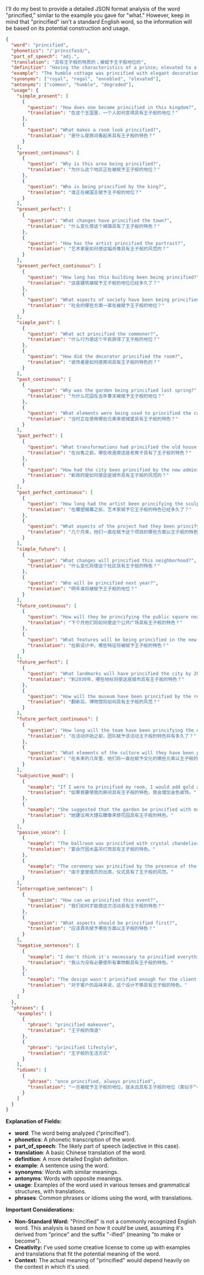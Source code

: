 I'll do my best to provide a detailed JSON format analysis of the word "princified," similar to the example you gave for "what." However, keep in mind that "princified" isn't a standard English word, so the information will be based on its potential construction and usage.

```json
{
  "word": "princified",
  "phonetics": "/ˈprɪnsɪfaɪd/",
  "part_of_speech": "adj.",
  "translation": "具有王子般的特质的；被赋予王子般地位的",
  "definition": "Having the characteristics of a prince; elevated to a prince-like status or condition.",
  "example": "The humble cottage was princified with elegant decorations for the royal visit.",
  "synonyms": ["royal", "regal", "ennobled", "elevated"],
  "antonyms": ["common", "humble", "degraded"],
  "usage": {
    "simple_present": [
      {
        "question": "How does one become princified in this kingdom?",
        "translation": "在这个王国里，一个人如何变得具有王子般的地位？"
      },
      {
        "question": "What makes a room look princified?",
        "translation": "是什么使房间看起来具有王子般的特色？"
      }
    ],
    "present_continuous": [
      {
        "question": "Why is this area being princified?",
        "translation": "为什么这个地区正在被赋予王子般的地位？"
      },
      {
        "question": "Who is being princified by the king?",
        "translation": "谁正在被国王赋予王子般的地位？"
      }
    ],
    "present_perfect": [
      {
        "question": "What changes have princified the town?",
        "translation": "什么变化使这个城镇具有了王子般的特色？"
      },
      {
        "question": "How has the artist princified the portrait?",
        "translation": "艺术家是如何使这幅肖像具有王子般的风范的？"
      }
    ],
    "present_perfect_continuous": [
      {
        "question": "How long has this building been being princified?",
        "translation": "这座建筑被赋予王子般的地位已经多久了？"
      },
      {
        "question": "What aspects of society have been being princified?",
        "translation": "社会的哪些方面一直在被赋予王子般的地位？"
      }
    ],
    "simple_past": [
      {
        "question": "What act princified the commoner?",
        "translation": "什么行为使这个平民获得了王子般的地位？"
      },
      {
        "question": "How did the decorator princified the room?",
        "translation": "装饰者是如何使房间具有王子般的特色的？"
      }
    ],
    "past_continuous": [
      {
        "question": "Why was the garden being princified last spring?",
        "translation": "为什么花园在去年春天被赋予王子般的地位？"
      },
      {
        "question": "What elements were being used to princified the castle?",
        "translation": "当时正在使用哪些元素来使城堡具有王子般的特色？"
      }
    ],
    "past_perfect": [
      {
        "question": "What transformations had princified the old house before it was sold?",
        "translation": "在出售之前，哪些改造使这座老房子具有了王子般的特色？"
      },
      {
        "question": "How had the city been princified by the new administration?",
        "translation": "新政府是如何使这座城市具有王子般的风范的？"
      }
    ],
    "past_perfect_continuous": [
      {
        "question": "How long had the artist been princifying the sculpture before it was unveiled?",
        "translation": "在雕塑揭幕之前，艺术家赋予它王子般的特色已经多久了？"
      },
      {
        "question": "What aspects of the project had they been princifying for months?",
        "translation": "几个月来，他们一直在赋予这个项目的哪些方面以王子般的特色？"
      }
    ],
    "simple_future": [
      {
        "question": "What changes will princified this neighborhood?",
        "translation": "什么变化将使这个社区具有王子般的特色？"
      },
      {
        "question": "Who will be princified next year?",
        "translation": "明年谁将被赋予王子般的地位？"
      }
    ],
    "future_continuous": [
      {
        "question": "How will they be princifying the public square next month?",
        "translation": "下个月他们将如何使这个公共广场具有王子般的特色？"
      },
      {
        "question": "What features will be being princified in the new design?",
        "translation": "在新设计中，哪些特征将被赋予王子般的特色？"
      }
    ],
    "future_perfect": [
      {
        "question": "What landmarks will have princified the city by 2030?",
        "translation": "到2030年，哪些地标将使这座城市具有王子般的特色？"
      },
      {
        "question": "How will the museum have been princified by the renovation?",
        "translation": "翻新后，博物馆将如何具有王子般的风范？"
      }
    ],
    "future_perfect_continuous": [
      {
        "question": "How long will the team have been princifying the event before it starts?",
        "translation": "在活动开始之前，团队赋予该活动王子般的特色将有多久了？"
      },
      {
        "question": "What elements of the culture will they have been princifying for years to come?",
        "translation": "在未来的几年里，他们将一直在赋予文化的哪些元素以王子般的特色？"
      }
    ],
    "subjunctive_mood": [
      {
        "example": "If I were to princified my room, I would add gold accents.",
        "translation": "如果我要使我的房间具有王子般的特色，我会增加金色装饰。"
      },
      {
        "example": "She suggested that the garden be princified with marble statues.",
        "translation": "她建议用大理石雕像来使花园具有王子般的特色。"
      }
    ],
    "passive_voice": [
      {
        "example": "The ballroom was princified with crystal chandeliers.",
        "translation": "宴会厅因水晶吊灯而具有王子般的特色。"
      },
      {
        "example": "The ceremony was princified by the presence of the royal family.",
        "translation": "由于皇室成员的出席，仪式具有了王子般的风范。"
      }
    ],
    "interrogative_sentences": [
      {
        "question": "How can we princified this event?",
        "translation": "我们如何才能使这次活动具有王子般的特色？"
      },
      {
        "question": "What aspects should be princified first?",
        "translation": "应该首先赋予哪些方面以王子般的特色？"
      }
    ],
    "negative_sentences": [
      {
        "example": "I don't think it's necessary to princified everything.",
        "translation": "我认为没有必要使所有事物都具有王子般的特色。"
      },
      {
        "example": "The design wasn't princified enough for the client's taste.",
        "translation": "对于客户的品味来说，这个设计不够具有王子般的特色。"
      }
    ]
  },
  "phrases": {
    "examples": [
      {
        "phrase": "princified makeover",
        "translation": "王子般的改造"
      },
      {
        "phrase": "princified lifestyle",
        "translation": "王子般的生活方式"
      }
    ],
    "idioms": [
      {
        "phrase": "once princified, always princified",
        "translation": "一旦被赋予王子般的地位，就永远具有王子般的地位（类似于“一日为王，终身为王”）"
      }
    ]
  }
}
```

**Explanation of Fields:**

*   **word**: The word being analyzed ("princified").
*   **phonetics**: A phonetic transcription of the word.
*   **part\_of\_speech**: The likely part of speech (adjective in this case).
*   **translation**: A basic Chinese translation of the word.
*   **definition**: A more detailed English definition.
*   **example**: A sentence using the word.
*   **synonyms**: Words with similar meanings.
*   **antonyms**: Words with opposite meanings.
*   **usage**: Examples of the word used in various tenses and grammatical structures, with translations.
*   **phrases**: Common phrases or idioms using the word, with translations.

**Important Considerations:**

*   **Non-Standard Word:** "Princified" is not a commonly recognized English word. This analysis is based on how it *could* be used, assuming it's derived from "prince" and the suffix "-ified" (meaning "to make or become").
*   **Creativity:**  I've used some creative license to come up with examples and translations that fit the potential meaning of the word.
*   **Context:** The actual meaning of "princified" would depend heavily on the context in which it's used.

 